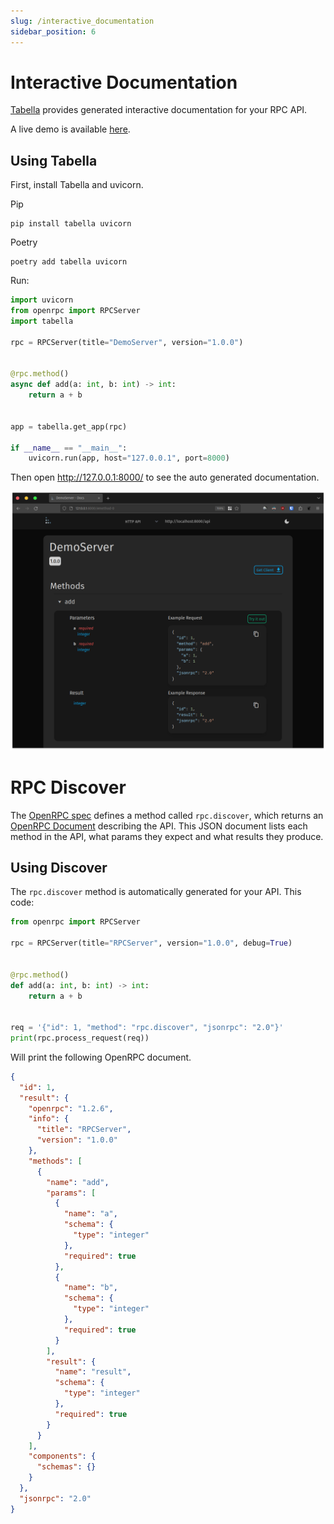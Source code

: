 ```yaml
---
slug: /interactive_documentation
sidebar_position: 6
---
```


# Interactive Documentation

[Tabella](https://gitlab.com/mburkard/tabella) provides generated interactive
documentation for your RPC API.

A live demo is available [here](https://tabella.burkard.cloud/).

## Using Tabella

First, install Tabella and uvicorn.

Pip
```shell
pip install tabella uvicorn
````
Poetry
```shell
poetry add tabella uvicorn
```

Run:

```python
import uvicorn
from openrpc import RPCServer
import tabella

rpc = RPCServer(title="DemoServer", version="1.0.0")


@rpc.method()
async def add(a: int, b: int) -> int:
    return a + b


app = tabella.get_app(rpc)

if __name__ == "__main__":
    uvicorn.run(app, host="127.0.0.1", port=8000)
```
Then open http://127.0.0.1:8000/ to see the auto generated documentation.

![Docs Demo](demo.png)

# RPC Discover

The [OpenRPC spec](https://spec.open-rpc.org/) defines a method called `rpc.discover`,
which returns an [OpenRPC Document](https://spec.open-rpc.org/#openrpc-document)
describing the API. This JSON document lists each method in the API, what params they
expect and what results they produce.

## Using Discover

The `rpc.discover` method is automatically generated for your API. This code:

```python
from openrpc import RPCServer

rpc = RPCServer(title="RPCServer", version="1.0.0", debug=True)


@rpc.method()
def add(a: int, b: int) -> int:
    return a + b


req = '{"id": 1, "method": "rpc.discover", "jsonrpc": "2.0"}'
print(rpc.process_request(req))
```

Will print the following OpenRPC document.

```json
{
  "id": 1,
  "result": {
    "openrpc": "1.2.6",
    "info": {
      "title": "RPCServer",
      "version": "1.0.0"
    },
    "methods": [
      {
        "name": "add",
        "params": [
          {
            "name": "a",
            "schema": {
              "type": "integer"
            },
            "required": true
          },
          {
            "name": "b",
            "schema": {
              "type": "integer"
            },
            "required": true
          }
        ],
        "result": {
          "name": "result",
          "schema": {
            "type": "integer"
          },
          "required": true
        }
      }
    ],
    "components": {
      "schemas": {}
    }
  },
  "jsonrpc": "2.0"
}
```
